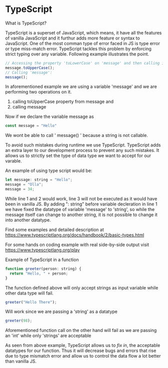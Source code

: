 # TypeScript

What is TypeScript?

TypeScript is a superset of JavaScript, which means, it have all the features of vanilla JavaScript and it furthur adds more feature or syntax to JavaScript. One of the most comman type of error faced in JS is type error or type miss-match error. TypeScript tackles this problem by enforcing strict typing over any variable. Following example illustrates the point.


```JavaScript
// Accessing the property 'toLowerCase' on 'message' and then calling it:
message.toUpperCase();
// Calling 'message':
message();
```

In aforementioned example we are using a variable 'message' and we are performing two operations on it.
1. calling toUpperCase property from message and
2. calling message

Now if we declare the variable message as
```JavaScript
const message = "Hello"
```
We wont be able to call ' message() ' because a string is not callable.

To avoid such mistakes during runtime we use TypeScript. TypeScript adds an extra layer to our development process to prevent any such mistakes.
It allows us to strictly set the type of data type we want to accept for our varable.

An example of using type script would be:
```JavaScript
let message: string = "Hello";
message = "Olla";
message = 34;
```

While line 1 and 2 would work, line 3 will not be executed as it would have been in vanilla JS. By adding ": string" before variable decleration in line 1 we have fixed the datatype of variable 'message' to 'string', so while the message itself can change to another string, it is not possible to change it into another datatype.

Find some examples and detailed description at 
https://www.typescriptlang.org/docs/handbook/2/basic-types.html

For some hands on coding example with real side-by-side output visit
https://www.typescriptlang.org/play

Example of TypeScript in a function
```JavaScript
function greeter(person: string) {
  return "Hello, " + person;
}
```
The function defined above will only accept strings as input variable while other data type will fail.
```JavaScript
greeter("Hello There");
```
Will work since we are passing a 'string' as a datatype
```JavaScript
greeter(98);
```
Aforementioned function call on the other hand will fail as we are passing an 'int' while only 'strings' are acceptable

As seen from above example, TypeScript allows us to _fix in_, the acceptable datatypes for our function. Thus it will decrease bugs and errors that rise due to type mismatch error and allow us to control the data flow a lot better than vanilla JS.
